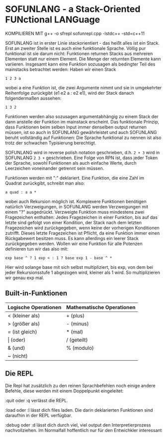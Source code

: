 # SOFUNLANG - a Stack-Oriented FUNctional LANGuage

KOMPILIEREN MIT g++ -o sfrepl sofunrepl.cpp -lstdc++ -std=c++11

SOFUNLANG ist in erster Linie stackorientiert - das heißt alles ist ein Stack. Erst an zweiter
Stelle ist es auch eine funktionale Sprache. Völlig pur funktional ist sie darum nicht:
Funktionen returnen Stacks aus mehreren Elementen statt nur einem Element. Die Menge der 
returnten Elemente kann variieren. 
Insgesamt kann eine Funktion sozusagen als bedingter Teil des mainstacks 
betrachtet werden:
Haben wir einen Stack 

	1 2 3 a
	
wobei a eine Funktion ist, die zwei Argumente nimmt und sie 
in umgekehrter Reihenfolge zurückgibt (e1 e2 a : e2 e1), wird der Stack danach folgendermaßen
aussehen: 

	1 3 2
	
Funktionen werden also sozusagen argumentabhängig zu einem Stack der dann anstelle der Funktion
im mainstack erscheint. Das funktionale Prinzip, dass Funktionen beim selben Input immer denselben
output returnen müssen, ist so auch in SOFUNLANG gewährleistet und auch SOFUNLANG beruht
vollständig auf Funktionen: Die Sprache funktional zu nennen ist also trotz der schwachen Typisierung berechtigt.

SOFUNLANG wird in reverse polish notation geschrieben, d.h. `2 + 3` wird in SOFUNLANG `2 3 +` 
geschrieben. Eine Folge von RPN ist, dass jeder Token der Sprache, sowohl Funktionen als auch einfache Werte, durch Leerzeichen voneinander getrennt sein müssen.

Funktionen werden mit ":" deklariert. Eine Funktion, die eine Zahl im Quadrat zurückgibt, schreibt
man also: 

	a quad : a a *
	
wobei auch Rekursion möglich ist.
Komplexere Funktionen benötigen natürlich Verzweigungen, in SOFUNLANG werden Verzweigungen mit einem "?"
ausgedrückt. Verzweigte Funktion muss mindestens zwei Fragezeichen enthalten: Jedes Fragezeichen in einer Funktion,
bis auf das letzte sind gefolgt von einer Kondition, der Stack nach dem letzten Fragezeichen wird zurückgegeben, wenn
keine der vorherigen Konditionen zutrifft. Dieses letzte Fragezeichen ist Pflicht, da eine Funktion immer einen 
Rückgabewert besitzen muss. Es kann allerdings ein leerer Stack zurückgegeben werden.
Wollen wir eine Funktion für alle Potenzen definieren tun wir das also mit:

	exp base ^ ? 1 exp < : 1 ? base exp 1 - base ^ *
	
Hier wird solange base mit sich selbst multipliziert, bis exp, von dem bei jeder 
Rekursionsstufe 1 abgezogen wird, kleiner als 1 wird. So multiplizieren wir genau exp mal.

## Built-in-Funktionen

Logische Operationen | Mathematische Operationen
------------ | -------------
< (kleiner als) | + (plus)
\> (größer als) | - (minus)			  
= (ist gleich) | \* (mal)			      
\| (oder) | / (geteilt)				      
& (und) | % (modulo)
~ (nicht) |

## Die REPL
Die Repl hat zusätzlich zu den reinen Sprachbefehlen noch einige andere Befehle, diese werden mit einem Doppelpunkt eingeleitet:


:quit oder :q verlässt die REPL.

:load oder :l lässt dich files laden. Die darin deklarierten Funktionen sind daraufhin in der REPL verfügbar.

:debug oder :d lässt dich durch viel, viel output den Interpretierprozess nachvollziehen. Im Normalfall hoffentlich nur für den Entwichkler interessant
